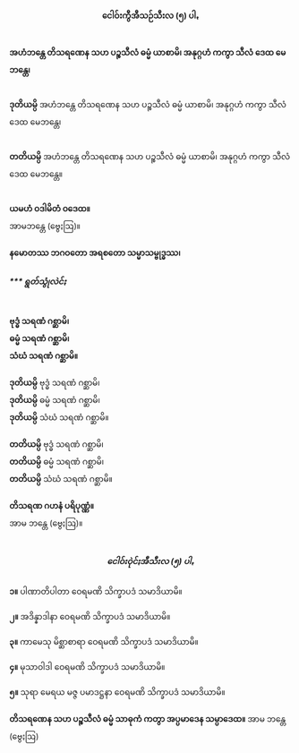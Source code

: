 <h4 style="text-align:center">ငေါဝ်းကွီအီသဉ်သီးလ (၅) ပါꩻ</h4>
<br>
<strong>အဟံဘန္တေ တိသရဏေန သဟ ပဉ္စသီလံ ဓမ္မံ ယာစာမိ၊ အနုဂ္ဂဟံ ကကွာ သီလံ ဒေထ မေဘန္တေ၊</strong><br><br>
    
<strong>ဒုတိယမ္ပိ</strong> အဟံဘန္တေ တိသရဏေန သဟ ပဉ္စသီလံ ဓမ္မံ ယာစာမိ၊ အနုဂ္ဂဟံ ကကွာ သီလံ ဒေထ မေဘန္တေ၊<br><br>
    
<strong>တတိယမ္ပိ</strong> အဟံဘန္တေ တိသရဏေန သဟ ပဉ္စသီလံ ဓမ္မံ ယာစာမိ၊ အနုဂ္ဂဟံ ကကွာ သီလံ ဒေထ မေဘန္တေ။<br><br>

<strong>ယမဟံ ဝဒါမိတံ ဝဒေထ။</strong><br> အာမဘန္တေ (ဗွေႏဩ)။
<br><br>
<strong>နမောတဿ ဘဂဝတော အရစတော သမ္မာသမ္ဗုဒ္ဓဿ၊</strong><br>
<h5>*** ရွတ်သွုံလဲင်ႏ</h5>
<br>
<strong>ဗုဒ္ဓံ သရဏံ ဂစ္ဆာမိ၊</strong><br>
<strong>ဓမ္မံ သရဏံ ဂစ္ဆာမိ၊</strong><br>
<strong>သံဃံ သရဏံ ဂစ္ဆာမိ။</strong><br>
<br>
<strong>ဒုတိယမ္ပိ</strong> ဗုဒ္ဓံ သရဏံ ဂစ္ဆာမိ၊<br>
<strong>ဒုတိယမ္ပိ</strong> ဓမ္မံ သရဏံ ဂစ္ဆာမိ၊<br>
<strong>ဒုတိယမ္ပိ</strong> သံဃံ သရဏံ ဂစ္ဆာမိ။<br>
<br>
<strong>တတိယမ္ပိ</strong> ဗုဒ္ဓံ သရဏံ ဂစ္ဆာမိ၊<br>
<strong>တတိယမ္ပိ</strong> ဓမ္မံ သရဏံ ဂစ္ဆာမိ၊<br>
<strong>တတိယမ္ပိ</strong> သံဃံ သရဏံ ဂစ္ဆာမိ။<br>
<br>
<strong>တိသရဏ ဂဟနံ ပရိပုဏ္ဏံ။</strong><br>
အာမ ဘန္တေ (ဗွေႏဩ)။<br><br>

<h5 style="text-align:center">ငေါဝ်းဝုဲင်ႏအီသီးလ (၅) ပါꩻ</h5>
<strong>၁။</strong> ပါဏာတိပါတာ ဝေရမဏိ သိက္ခာပဒံ သမာဒိယာမိ။<br>

<strong>၂။</strong> အဒိန္နာဒါနာ ဝေရမဏိ သိက္ခာပဒံ သမာဒိယာမိ။<br>
    
<strong>၃။</strong> ကာမေသု မိစ္ဆာစာရာ ဝေရမဏိ သိက္ခာပဒံ သမာဒိယာမိ။<br>
    
<strong>၄။</strong> မုသာဝါဒါ ဝေရမဏိ သိက္ခာပဒံ သမာဒိယာမိ။<br>
    
<strong>၅။</strong> သုရာ မေရယ မဇ္ဇ ပမာဒဋ္ဌနာ ဝေရမဏိ သိက္ခာပဒံ သမာဒိယာမိ။<br>
<br>
<strong>တိသရဏေန သဟ ပဉ္စသီလံ ဓမ္မံ သာဓုကံ ကတွာ အပ္ပမာဒေန သမ္ပာဒေထ။</strong>
အာမ ဘန္တေ (ဗွေႏဩ)<br>